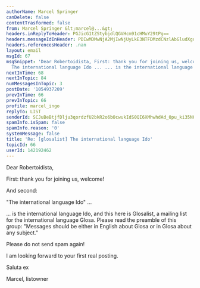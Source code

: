 ```yaml
---
authorName: Marcel Springer
canDelete: false
contentTrasformed: false
from: Marcel Springer &lt;marcel@...&gt;
headers.inReplyToHeader: PGJicG1tZStybjdlQGVHcm91cHMuY29tPg==
headers.messageIdInHeader: PDIwMDMwNjA2MjIwNjUyLkE3NTFDMzdCNzlAbGludXgubG9jYWw+
headers.referencesHeader: .nan
layout: email
msgId: 67
msgSnippet: 'Dear Robertoidista, First: thank you for joining us, welcome! And second:
  The international language Ido ... ... is the international language Ido, and this'
nextInTime: 68
nextInTopic: 84
numMessagesInTopic: 3
postDate: '1054937209'
prevInTime: 66
prevInTopic: 66
profile: marcel_ingo
replyTo: LIST
senderId: SCJuBeBtjfDlju3qordzfU2bkR2o6bOcwukIdS0QI6XMhwhdAd_0pu_ki35NKRQkuQdcUzfyjX30frQDrsar2eVp1FAKwhnI0rUczw
spamInfo.isSpam: false
spamInfo.reason: '0'
systemMessage: false
title: 'Re: [glosalist] The international language Ido'
topicId: 66
userId: 142192462
---
```



Dear Robertoidista, 

First: thank you for joining us, welcome!  

And second: 

"The international language Ido" ... 

... is the international language Ido, and this here is Glosalist, a 
mailing list for the international language Glosa.  Please read the 
preamble of this group: "Messages should be either in English about 
Glosa or in Glosa about any subject." 

Please do not send spam again! 

I am looking forward to your first real posting. 

Saluta ex 

Marcel, listowner



